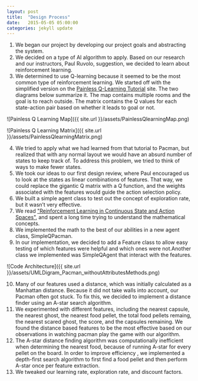 ```yaml
---
layout: post
title:  "Design Process"
date:   2015-05-05 05:00:00
categories: jekyll update
---
```


1. We began our project by developing our project goals and abstracting the system.
2. We decided on a type of AI algorithm to apply. Based on our research and our instructors, Paul Ruvolo, suggestion, we decided to learn about reinforcement learning.
3. We determined to use Q-learning because it seemed to be the most common type of reinforcement learning. We started off with the simplified version on the [Painless Q-Learning Tutorial](http://mnemstudio.org/path-finding-q-learning-tutorial.htm) site. The two diagrams below summarize it. The map contains multiple rooms and the goal is to reach outside. The matrix contains the Q values for each state-action pair based on whether it leads to goal or not. 

![Painless Q Learning Map]({{ site.url }}/assets/PainlessQlearningMap.png)


![Painless Q Learning Matrix]({{ site.url }}/assets/PainlessQlearningMatrix.png)

4. We tried to apply what we had learned from that tutorial to Pacman, but realized that with any normal layout we would have an absurd number of states to keep track of. To address this problem, we tried to think of ways to make fewer states.
5. We took our ideas to our first design review, where Paul encouraged us to look at the states as linear combinations of features. That way, we could replace the gigantic Q matrix with a Q function, and the weights associated with the features would guide the action selection policy.
6. We built a simple agent class to test out the concept of exploration rate, but it wasn’t very effective.
7. We read ["Reinforcement Learning in Continuous State and Action Spaces"](http://webdocs.cs.ualberta.ca/~vanhasse/papers/RL_in_Continuous_Spaces.pdf), and spent a long time trying to understand the mathematical concepts. 
8. We implemented the math to the best of our abilities in a new agent class, SimpleQPacman.
9. In our implementation, we decided to add a Feature class to allow easy testing of which features were helpful and which ones were not.Another class we implemented was SimpleQAgent that interact with the features.

![Code Architecture]({{ site.url }}/assets/UMLDigram_Pacman_withoutAttributesMethods.png)

10. Many of our features used a distance, which was initially calculated as a Manhattan distance. Because it did not take walls into account, our Pacman often got stuck. To fix this, we decided to implement a distance finder using an A-star search algorithm.
11. We experimented with different features, including the nearest capsule, the nearest ghost, the nearest food pellet, the total food pellets remaing, the nearest scared ghost, the score, and the capsules remaining. We found the distance based features to be the most effective based on our observations in watching pacman play the game with our algorithm. 
12. The A-star distance finding algorithm was computationally inefficient when determining the nearest food, because of running A-star for every pellet on the board. In order to improve efficiency , we implemented a depth-first search algorithm to first find a food pellet and then perform A-star once per feature extraction.
13. We tweaked our learning rate, exploration rate, and discount factors.



